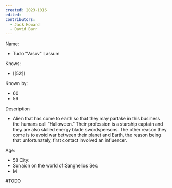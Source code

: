 ```yaml
---
created: 2023-1016
edited:
contributors:
  - Jack Howard
  - David Barr
---
```


Name:
- Tudo "Vasov" Lassum

Knows:
- [[52]]

Known by:
- 60
- 56

Description
- Alien that has come to earth so that they may partake in this business the humans call “Halloween.” Their profession is a starship captain and they are also skilled energy blade swordspersons. The other reason they come is to avoid war between their planet and Earth, the reason being that unfortunately, first contact involved an influencer.

Age:
- 58
City:
- Sunaion on the world of Sanghelios
Sex:
- M


#TODO